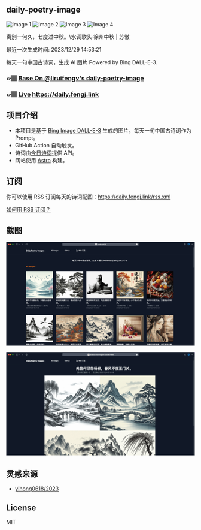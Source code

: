 
## daily-poetry-image

![Image 1](https://tse1.mm.bing.net/th/id/OIG.q610M1jKoUms02oFyHfT)
![Image 2](https://tse2.mm.bing.net/th/id/OIG.M3JlCsziH25wPbp2F0w2)
![Image 3](https://tse4.mm.bing.net/th/id/OIG.wixgoxCbpeVUP.42mZfF)
![Image 4](https://tse1.mm.bing.net/th/id/OIG.8mNX2Sq3vBtb.ll119NV)

离别一何久，七度过中秋。\水调歌头·徐州中秋 | 苏辙

最近一次生成时间: 2023/12/29 14:53:21

每天一句中国古诗词，生成 AI 图片 Powered by Bing DALL-E-3.

### 👉🏽 [Base On @liruifengv's daily-poetry-image](https://github.com/liruifengv/daily-poetry-image)

### 👉🏽 [Live](https://daily.fengj.link) https://daily.fengj.link

## 项目介绍

-   本项目是基于 [Bing Image DALL-E-3](https://www.bing.com/images/create) 生成的图片，每天一句中国古诗词作为 Prompt。
-   GitHub Action 自动触发。
-   诗词由[今日诗词](https://www.jinrishici.com/)提供 API。
-   网站使用 [Astro](https://astro.build) 构建。

## 订阅

你可以使用 RSS 订阅每天的诗词配图：https://daily.fengj.link/rss.xml

[如何用 RSS 订阅？](https://zhuanlan.zhihu.com/p/55026716)

## 截图

![图片列表](./screenshots/Snipaste_2023-12-28_21-00-26.png)

![图片详情](./screenshots/Snipaste_2023-12-28_21-00-53.png)

## 灵感来源

-   [yihong0618/2023](https://github.com/yihong0618/2023)

## License

MIT
